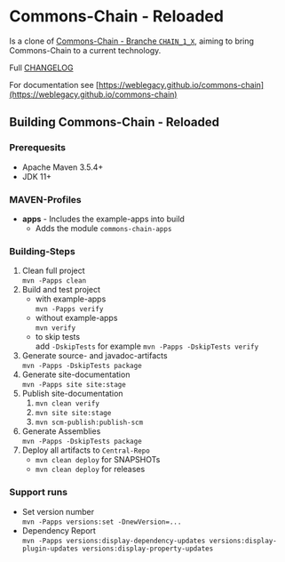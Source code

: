 # Commons-Chain - Reloaded

Is a clone of [Commons-Chain - Branche `CHAIN_1_X`](https://github.com/apache/commons-chain/tree/CHAIN_1_X), aiming to bring Commons-Chain to a current technology.

Full [CHANGELOG](CHANGELOG.md)

For documentation see [https://weblegacy.github.io/commons-chain](https://weblegacy.github.io/commons-chain)

## Building Commons-Chain - Reloaded

### Prerequesits

* Apache Maven 3.5.4\+
* JDK 11\+

### MAVEN-Profiles

* **apps** - Includes the example-apps into build
  * Adds the module `commons-chain-apps`

### Building-Steps

1. Clean full project  
   `mvn -Papps clean`
2. Build and test project
   * with example-apps  
     `mvn -Papps verify`
   * without example-apps  
     `mvn verify`
   * to skip tests  
     add `-DskipTests` for example `mvn -Papps -DskipTests verify`
4. Generate source- and javadoc-artifacts  
   `mvn -Papps -DskipTests package`
5. Generate site-documentation  
   `mvn -Papps site site:stage`
6. Publish site-documentation  
   1. `mvn clean verify`
   2. `mvn site site:stage`
   3. `mvn scm-publish:publish-scm`
7. Generate Assemblies  
   `mvn -Papps -DskipTests package`
8. Deploy all artifacts to `Central-Repo`  
   * `mvn clean deploy` for SNAPSHOTs
   * `mvn clean deploy` for releases

### Support runs

* Set version number  
  `mvn -Papps versions:set -DnewVersion=...`
* Dependency Report  
  `mvn -Papps versions:display-dependency-updates versions:display-plugin-updates versions:display-property-updates`
